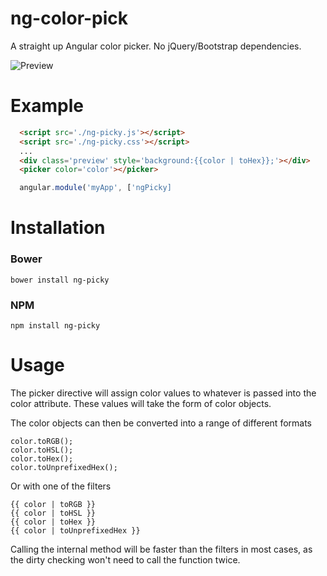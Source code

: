 ng-color-pick
=============

A straight up Angular color picker. No jQuery/Bootstrap dependencies.

![Preview](http://i.imgur.com/UTeRvg3.png)

# Example

```html
  <script src='./ng-picky.js'></script>
  <script src='./ng-picky.css'></script>
  ...
  <div class='preview' style='background:{{color | toHex}};'></div>
  <picker color='color'></picker>
```

```js
  angular.module('myApp', ['ngPicky]
```

# Installation

### Bower

```
bower install ng-picky
```

### NPM

```
npm install ng-picky
```

# Usage

The picker directive will assign color values to whatever is passed into
the color attribute. These values will take the form of color objects.

The color objects can then be converted into a range of different formats

```
color.toRGB();
color.toHSL();
color.toHex();
color.toUnprefixedHex();
```

Or with one of the filters

```
{{ color | toRGB }}
{{ color | toHSL }}
{{ color | toHex }}
{{ color | toUnprefixedHex }}
```

Calling the internal method will be faster than the filters in most cases,
as the dirty checking won't need to call the function twice.


